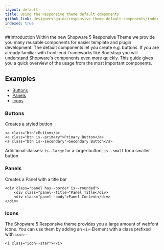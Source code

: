 ```yaml
---
layout: default
title: Using the Responsive theme default components
github_link: designers-guide/responsive-theme-default-components/index.md
indexed: true
---
```


##Introduction
Within the new Shopware 5 Responsive Theme we provide you many reusable components for easier template and plugin development. The default components let you create e.g. buttons. If you are already familiar with front-end-frameworks like Bootstrap you will understand Shopware's components even more quickly. This guide gives you a quick overview of the usage from the most important components. 

## Examples
-   [Buttons](#buttons)
-   [Panels](#panels)
-   [Icons](#icons)

### Buttons
Creates a styled button
```
<a class="btn">Button</a>
<a class="btn is--primary">Primary Button</a>
<a class="btn is--secondary">Secondary Button</a>
```
Additional classes: `is--large` for a larger button, `is--small` for a smaller button

### Panels
Creates a Panel with a title bar
```
<div class="panel has--border is--rounded">
	<div class="panel--title>"Panel Title</div>
	<div class="panel--body">Panel Content</div>
</div>
```

### Icons
The Shopware 5 Responsive theme provides you a large amount of webfont icons. You can use them by adding an `<i>`-Element with a class prefixed with `icon--`
```
<i class="icon--star"></i>
```